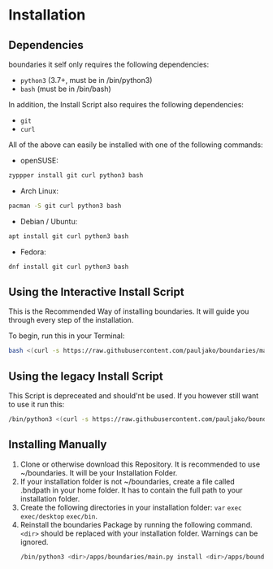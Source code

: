 # Installation

## Dependencies

boundaries it self only requires the following dependencies:

- `python3` (3.7+, must be in /bin/python3)
- `bash` (must be in /bin/bash)

In addition, the Install Script also requires the following dependencies:

- `git`
- `curl`

All of the above can easily be installed with one of the following commands:

- openSUSE:

```sh
zyppper install git curl python3 bash
```

- Arch Linux:

```sh
pacman -S git curl python3 bash
```

- Debian / Ubuntu:

```sh
apt install git curl python3 bash
```

- Fedora:

```sh
dnf install git curl python3 bash
```

## Using the Interactive Install Script
This is the Recommended Way of installing boundaries. It will guide you through every step of the installation.

To begin, run this in your Terminal:

```sh
bash <(curl -s https://raw.githubusercontent.com/pauljako/boundaries/main/install.sh)
```

## Using the legacy Install Script
This Script is depreceated and should'nt be used. If you however still want to use it run this:

```sh
/bin/python3 <(curl -s https://raw.githubusercontent.com/pauljako/boundaries/main/install.py)
```

## Installing Manually

1. Clone or otherwise download this Repository. It is recommended to use ~/boundaries. It will be your Installation Folder.
2. If your installation folder is not ~/boundaries, create a file called .bndpath in your home folder. It has to contain the full path to your installation folder.
3. Create the following directories in your installation folder:  `var` `exec` `exec/desktop` `exec/bin`.
4. Reinstall the boundaries Package by running the following command. `<dir>` should be replaced with your installation folder. Warnings can be ignored.
     ```sh
    /bin/python3 <dir>/apps/boundaries/main.py install <dir>/apps/boundaries
    ```
